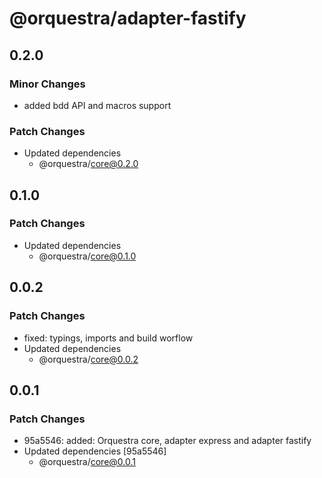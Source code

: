 # @orquestra/adapter-fastify

## 0.2.0

### Minor Changes

- added bdd API and macros support

### Patch Changes

- Updated dependencies
  - @orquestra/core@0.2.0

## 0.1.0

### Patch Changes

- Updated dependencies
  - @orquestra/core@0.1.0

## 0.0.2

### Patch Changes

- fixed: typings, imports and build worflow
- Updated dependencies
  - @orquestra/core@0.0.2

## 0.0.1

### Patch Changes

- 95a5546: added: Orquestra core, adapter express and adapter fastify
- Updated dependencies [95a5546]
  - @orquestra/core@0.0.1
